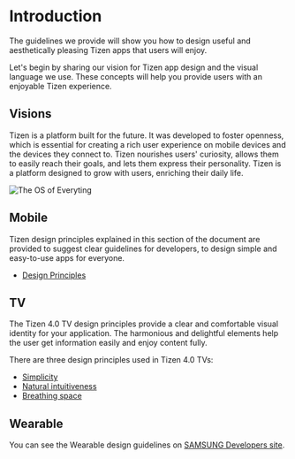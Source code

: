 # Introduction

The guidelines we provide will show you how to design useful and aesthetically pleasing Tizen apps that users will enjoy.

Let's begin by sharing our vision for Tizen app design and the visual language we use. These concepts will help you provide users with an enjoyable Tizen experience.
 
## Visions

Tizen is a platform built for the future. It was developed to foster openness, which is essential for creating a rich user experience on mobile devices and the devices they connect to. Tizen nourishes users' curiosity, allows them to easily reach their goals, and lets them express their personality. Tizen is a platform designed to grow with users, enriching their daily life.

![The OS of Everyting](media/1.1.png)


## Mobile

Tizen design principles explained in this section of the document are provided to suggest clear guidelines for developers, to design simple and easy-to-use apps for everyone.

- [Design Principles](mobile/design-principles.md)


## TV

The Tizen 4.0 TV design principles provide a clear and comfortable
visual identity for your application. The harmonious and delightful
elements help the user get information easily and enjoy content fully.

There are three design principles used in Tizen 4.0 TVs:

- [Simplicity](tv/design-principles/simplicity.md)
- [Natural intuitiveness](tv/design-principles/natural-intuitiveness.md)
- [Breathing space](tv/design-principles/breathing-space.md)


## Wearable

You can see the Wearable design guidelines on [SAMSUNG Developers site](https://developer.samsung.com/gear/design/principle).

